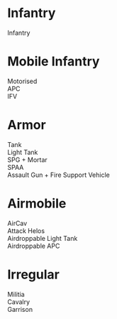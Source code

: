 # Infantry 
Infantry
# Mobile Infantry
Motorised\
APC\
IFV
# Armor
Tank\
Light Tank\
SPG + Mortar\
SPAA\
Assault Gun + Fire Support Vehicle
# Airmobile
AirCav\
Attack Helos\
Airdroppable Light Tank\
Airdroppable APC
# Irregular
Militia\
Cavalry\
Garrison